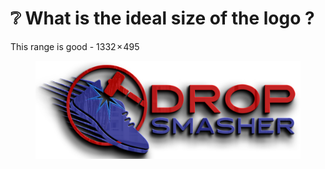 # ❔ What is the ideal size of the logo ?

This range is good - 1332 × 495

<figure><img src="../../.gitbook/assets/site_logo-9.png" alt=""><figcaption></figcaption></figure>
